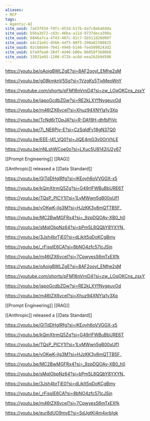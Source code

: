 ```yaml
---
aliases:
- MCP
tags:
- Agentic-AI
site_uuid: 7a43f934-fdfc-453d-b17b-da7c8eba6dda
site_uuid: b56a3d72-cd3c-46ba-a11d-9737deca398a
site_uuid: 8846a7ca-4743-407c-82c7-5b511d20d00f
site_uuid: a4c21e81-d566-44f5-80f5-290a82398825
site_uuid: 02cb8d44-7041-4948-b146-fee5090243d2
site_uuid: b7a9fea0-38df-4d46-b00a-86058f3b00b0
site_uuid: 33931e03-1206-472b-ac8d-eea2b2b9d586
---
```

https://youtu.be/oAoigBWLZgE?si=8AF2ooyl_EMhe2sM

https://youtu.be/g08kmknV5Sg?si=1VzgKs5TjxMeoWnY

https://youtube.com/shorts/pFM16nVrnD4?si=zw_LOqOKCns_zsxY

https://youtu.be/japoGcdbZGw?si=RE2kLXYfNygeuvOd

https://youtu.be/m46tZX6vceI?si=Xhuz94XNYIa1y3Xp

https://youtu.be/TcNd6rTOpJA?si=R-DAf8H-dhfbPiVc

https://youtu.be/7j_NE6Pjv-E?si=CzSqldFv18gN37Q0

https://youtu.be/EEE-l41_VQ0?si=JiQE4mG3v0OrVhLE


https://youtu.be/nNLshWCoe0o?si=LXuc5U8142jU2y67

[[Prompt Engineering]]
[[RAG]]

[[Anthropic]] released a [[Data Standard]] 

https://youtu.be/GITdDHglRfg?si=jKEoyh6oVVGGX-x5

https://youtu.be/kQmXtrmQ5Zg?si=G49rIFWBuBbURE6T

https://youtu.be/TQsP_PlCY1I?si=1LyMWwn5gB00xUf1

https://youtu.be/yOKwK-iIg3M?si=HJzKK3y8mQTTB5F_

https://youtu.be/MC2BwMGFRx4?si=_9zpDQOAv-XB0_h0

https://youtu.be/sMqlObpNz64?si=bPm5L8QQbY8YXYN_

https://youtu.be/3Jsh4brTjE0?si=dLjkIt5qDoKCgBmy

https://youtu.be/_rFissIE6CA?si=8bNO4zfc57lcJSjn

https://youtu.be/m46tZX6vceI?si=7CpwyesS6mTxEXfk

https://youtu.be/oAoigBWLZgE?si=8AF2ooyl_EMhe2sM

https://youtube.com/shorts/pFM16nVrnD4?si=zw_LOqOKCns_zsxY

https://youtu.be/japoGcdbZGw?si=RE2kLXYfNygeuvOd

https://youtu.be/m46tZX6vceI?si=Xhuz94XNYIa1y3Xp


[[Prompt Engineering]]
[[RAG]]

[[Anthropic]] released a [[Data Standard]] 

https://youtu.be/GITdDHglRfg?si=jKEoyh6oVVGGX-x5

https://youtu.be/kQmXtrmQ5Zg?si=G49rIFWBuBbURE6T

https://youtu.be/TQsP_PlCY1I?si=1LyMWwn5gB00xUf1

https://youtu.be/yOKwK-iIg3M?si=HJzKK3y8mQTTB5F_

https://youtu.be/MC2BwMGFRx4?si=_9zpDQOAv-XB0_h0

https://youtu.be/sMqlObpNz64?si=bPm5L8QQbY8YXYN_

https://youtu.be/3Jsh4brTjE0?si=dLjkIt5qDoKCgBmy

https://youtu.be/_rFissIE6CA?si=8bNO4zfc57lcJSjn

https://youtu.be/m46tZX6vceI?si=7CpwyesS6mTxEXfk

https://youtu.be/eur8dUO9mvE?si=SdJgtKl4m4xrbIgk